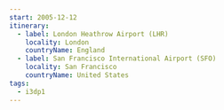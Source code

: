 ```yaml
---
start: 2005-12-12
itinerary:
  - label: London Heathrow Airport (LHR)
    locality: London
    countryName: England
  - label: San Francisco International Airport (SFO)
    locality: San Francisco
    countryName: United States
tags:
  - i3dp1
---
```

